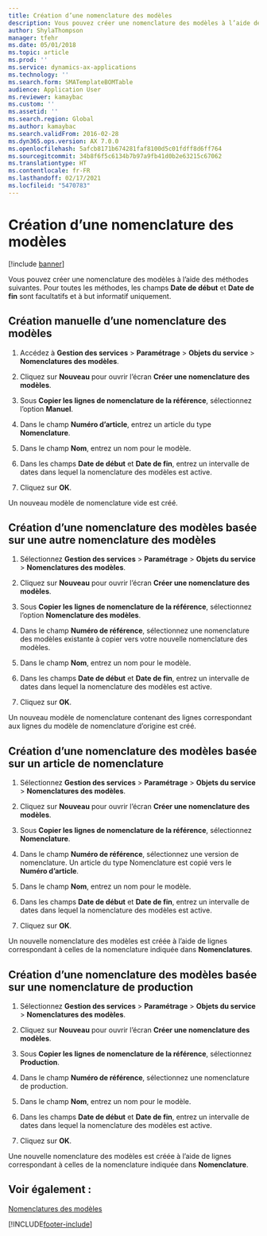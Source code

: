```yaml
---
title: Création d’une nomenclature des modèles
description: Vous pouvez créer une nomenclature des modèles à l’aide de différentes méthodes.
author: ShylaThompson
manager: tfehr
ms.date: 05/01/2018
ms.topic: article
ms.prod: ''
ms.service: dynamics-ax-applications
ms.technology: ''
ms.search.form: SMATemplateBOMTable
audience: Application User
ms.reviewer: kamaybac
ms.custom: ''
ms.assetid: ''
ms.search.region: Global
ms.author: kamaybac
ms.search.validFrom: 2016-02-28
ms.dyn365.ops.version: AX 7.0.0
ms.openlocfilehash: 5afcb8171b674281faf8100d5c01fdff8d6ff764
ms.sourcegitcommit: 34b8f6f5c6134b7b97a9fb41d0b2e63215c67062
ms.translationtype: HT
ms.contentlocale: fr-FR
ms.lasthandoff: 02/17/2021
ms.locfileid: "5470783"
---
```

# <a name="create-a-template-bom"></a>Création d’une nomenclature des modèles   

[!include [banner](../includes/banner.md)]


Vous pouvez créer une nomenclature des modèles à l’aide des méthodes suivantes. Pour toutes les méthodes, les champs **Date de début** et **Date de fin** sont facultatifs et à but informatif uniquement.

## <a name="create-a-template-bom-manually"></a>Création manuelle d’une nomenclature des modèles

1.  Accédez à **Gestion des services** \> **Paramétrage** \> **Objets du service** \> **Nomenclatures des modèles**.

2.  Cliquez sur **Nouveau** pour ouvrir l’écran **Créer une nomenclature des modèles**.

3.  Sous **Copier les lignes de nomenclature de la référence**, sélectionnez l’option **Manuel**.

4.  Dans le champ **Numéro d’article**, entrez un article du type **Nomenclature**.

5.  Dans le champ **Nom**, entrez un nom pour le modèle.

6.  Dans les champs **Date de début** et **Date de fin**, entrez un intervalle de dates dans lequel la nomenclature des modèles est active.

7.  Cliquez sur **OK**.

Un nouveau modèle de nomenclature vide est créé.

## <a name="create-a-template-bom-based-on-another-template-bom"></a>Création d’une nomenclature des modèles basée sur une autre nomenclature des modèles

1.  Sélectionnez **Gestion des services** \> **Paramétrage** \> **Objets du service** \> **Nomenclatures des modèles**.

2.  Cliquez sur **Nouveau** pour ouvrir l’écran **Créer une nomenclature des modèles**.

3.  Sous **Copier les lignes de nomenclature de la référence**, sélectionnez l’option **Nomenclature des modèles**.

4.  Dans le champ **Numéro de référence**, sélectionnez une nomenclature des modèles existante à copier vers votre nouvelle nomenclature des modèles.

5.  Dans le champ **Nom**, entrez un nom pour le modèle.

6.  Dans les champs **Date de début** et **Date de fin**, entrez un intervalle de dates dans lequel la nomenclature des modèles est active.

7.  Cliquez sur **OK**.

Un nouveau modèle de nomenclature contenant des lignes correspondant aux lignes du modèle de nomenclature d’origine est créé.

## <a name="create-a-template-bom-based-on-an-item-bom"></a>Création d’une nomenclature des modèles basée sur un article de nomenclature

1.  Sélectionnez **Gestion des services** \> **Paramétrage** \> **Objets du service** \> **Nomenclatures des modèles**.

2.  Cliquez sur **Nouveau** pour ouvrir l’écran **Créer une nomenclature des modèles**.

3.  Sous **Copier les lignes de nomenclature de la référence**, sélectionnez **Nomenclature**.

4.  Dans le champ **Numéro de référence**, sélectionnez une version de nomenclature. Un article du type Nomenclature est copié vers le **Numéro d’article**.

5.  Dans le champ **Nom**, entrez un nom pour le modèle.

6.  Dans les champs **Date de début** et **Date de fin**, entrez un intervalle de dates dans lequel la nomenclature des modèles est active.

7.  Cliquez sur **OK**.

Un nouvelle nomenclature des modèles est créée à l’aide de lignes correspondant à celles de la nomenclature indiquée dans **Nomenclatures**.

## <a name="create-a-template-bom-based-on-a-production-bom"></a>Création d’une nomenclature des modèles basée sur une nomenclature de production

1.  Sélectionnez **Gestion des services** \> **Paramétrage** \> **Objets du service** \> **Nomenclatures des modèles**.

2.  Cliquez sur **Nouveau** pour ouvrir l’écran **Créer une nomenclature des modèles**.

3.  Sous **Copier les lignes de nomenclature de la référence**, sélectionnez **Production**.

4.  Dans le champ **Numéro de référence**, sélectionnez une nomenclature de production.

5.  Dans le champ **Nom**, entrez un nom pour le modèle.

6.  Dans les champs **Date de début** et **Date de fin**, entrez un intervalle de dates dans lequel la nomenclature des modèles est active.

7.  Cliquez sur **OK**.

Une nouvelle nomenclature des modèles est créée à l’aide de lignes correspondant à celles de la nomenclature indiquée dans **Nomenclature**.

## <a name="see-also"></a>Voir également :

[Nomenclatures des modèles](template-boms.md)

  




[!INCLUDE[footer-include](../../includes/footer-banner.md)]
